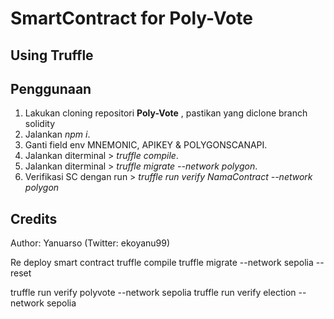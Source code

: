 # SmartContract for Poly-Vote
## Using Truffle

## Penggunaan
1. Lakukan cloning repositori **Poly-Vote** , pastikan yang diclone branch solidity
2. Jalankan _npm i_.
3. Ganti field env MNEMONIC, APIKEY & POLYGONSCANAPI.
4. Jalankan diterminal > _truffle compile_.
5. Jalankan diterminal > _truffle migrate --network polygon_.
6. Verifikasi SC dengan run > _truffle run verify NamaContract --network polygon_

## Credits

Author: Yanuarso (Twitter: ekoyanu99)

Re deploy smart contract
truffle compile
truffle migrate --network sepolia --reset

truffle run verify polyvote --network sepolia
truffle run verify election --network sepolia
